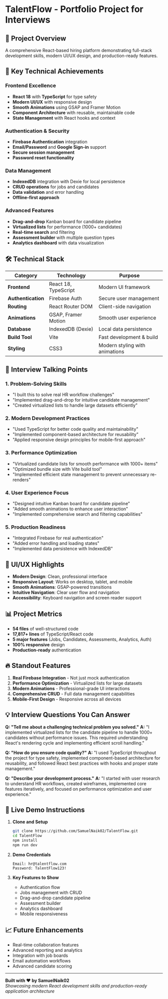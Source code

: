 # TalentFlow - Portfolio Project for Interviews

## 🎯 **Project Overview**
A comprehensive React-based hiring platform demonstrating full-stack development skills, modern UI/UX design, and production-ready features.

## 🚀 **Key Technical Achievements**

### **Frontend Excellence**
- **React 18** with **TypeScript** for type safety
- **Modern UI/UX** with responsive design
- **Smooth Animations** using GSAP and Framer Motion
- **Component Architecture** with reusable, maintainable code
- **State Management** with React hooks and context

### **Authentication & Security**
- **Firebase Authentication** integration
- **Email/Password** and **Google Sign-in** support
- **Secure session management**
- **Password reset functionality**

### **Data Management**
- **IndexedDB** integration with Dexie for local persistence
- **CRUD operations** for jobs and candidates
- **Data validation** and error handling
- **Offline-first approach**

### **Advanced Features**
- **Drag-and-drop** Kanban board for candidate pipeline
- **Virtualized lists** for performance (1000+ candidates)
- **Real-time search** and filtering
- **Assessment builder** with multiple question types
- **Analytics dashboard** with data visualization

## 🛠️ **Technical Stack**

| Category | Technology | Purpose |
|----------|------------|---------|
| **Frontend** | React 18, TypeScript | Modern UI framework |
| **Authentication** | Firebase Auth | Secure user management |
| **Routing** | React Router DOM | Client-side navigation |
| **Animations** | GSAP, Framer Motion | Smooth user experience |
| **Database** | IndexedDB (Dexie) | Local data persistence |
| **Build Tool** | Vite | Fast development & build |
| **Styling** | CSS3 | Modern styling with animations |

## 💼 **Interview Talking Points**

### **1. Problem-Solving Skills**
- "I built this to solve real HR workflow challenges"
- "Implemented drag-and-drop for intuitive candidate management"
- "Created virtualized lists to handle large datasets efficiently"

### **2. Modern Development Practices**
- "Used TypeScript for better code quality and maintainability"
- "Implemented component-based architecture for reusability"
- "Applied responsive design principles for mobile-first approach"

### **3. Performance Optimization**
- "Virtualized candidate lists for smooth performance with 1000+ items"
- "Optimized bundle size with Vite build tool"
- "Implemented efficient state management to prevent unnecessary re-renders"

### **4. User Experience Focus**
- "Designed intuitive Kanban board for candidate pipeline"
- "Added smooth animations to enhance user interaction"
- "Implemented comprehensive search and filtering capabilities"

### **5. Production Readiness**
- "Integrated Firebase for real authentication"
- "Added error handling and loading states"
- "Implemented data persistence with IndexedDB"

## 🎨 **UI/UX Highlights**

- **Modern Design**: Clean, professional interface
- **Responsive Layout**: Works on desktop, tablet, and mobile
- **Smooth Animations**: GSAP-powered transitions
- **Intuitive Navigation**: Clear user flow and navigation
- **Accessibility**: Keyboard navigation and screen reader support

## 📊 **Project Metrics**

- **54 files** of well-structured code
- **17,817+ lines** of TypeScript/React code
- **5 major features** (Jobs, Candidates, Assessments, Analytics, Auth)
- **100% responsive** design
- **Production-ready** authentication

## 🔥 **Standout Features**

1. **Real Firebase Integration** - Not just mock authentication
2. **Performance Optimization** - Virtualized lists for large datasets
3. **Modern Animations** - Professional-grade UI interactions
4. **Comprehensive CRUD** - Full data management capabilities
5. **Mobile-First Design** - Responsive across all devices

## 💡 **Interview Questions You Can Answer**

**Q: "Tell me about a challenging technical problem you solved."**
**A:** "I implemented virtualized lists for the candidate pipeline to handle 1000+ candidates without performance issues. This required understanding React's rendering cycle and implementing efficient scroll handling."

**Q: "How do you ensure code quality?"**
**A:** "I used TypeScript throughout the project for type safety, implemented component-based architecture for reusability, and followed React best practices with hooks and proper state management."

**Q: "Describe your development process."**
**A:** "I started with user research to understand HR workflows, created wireframes, implemented core features iteratively, and focused on performance optimization and user experience."

## 🚀 **Live Demo Instructions**

1. **Clone and Setup**
   ```bash
   git clone https://github.com/SamuelNaik02/TalentFlow.git
   cd TalentFlow
   npm install
   npm run dev
   ```

2. **Demo Credentials**
   ```
   Email: hr@talentflow.com
   Password: TalentFlow123!
   ```

3. **Key Features to Show**
   - Authentication flow
   - Jobs management with CRUD
   - Drag-and-drop candidate pipeline
   - Assessment builder
   - Analytics dashboard
   - Mobile responsiveness

## 📈 **Future Enhancements**

- Real-time collaboration features
- Advanced reporting and analytics
- Integration with job boards
- Email automation workflows
- Advanced candidate scoring

---

**Built with ❤️ by SamuelNaik02**  
*Showcasing modern React development skills and production-ready application architecture*
